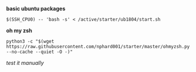 **basic ubuntu packages**
```
$(SSH_CPU0) -- 'bash -s' < /active/starter/ub1804/start.sh
```

**oh my zsh**
```
python3 -c "$(wget https://raw.githubusercontent.com/nphard001/starter/master/ohmyzsh.py --no-cache --quiet -O -)"
```
*test it manually*
